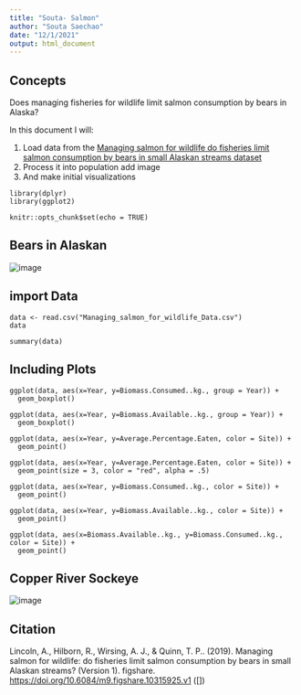 ```yaml
---
title: "Souta- Salmon"
author: "Souta Saechao"
date: "12/1/2021"
output: html_document
---
```


## Concepts

Does managing fisheries for wildlife limit salmon consumption by bears in Alaska?

In this document I will:

1. Load data from the [Managing salmon for wildlife do fisheries limit salmon consumption by bears in small Alaskan streams dataset](https://figshare.com/articles/dataset/Managing_salmon_for_wildlife_do_fisheries_limit_salmon_consumption_by_bears_in_small_Alaskan_streams_/10315925)
2. Process it into population add image 
3. And make initial visualizations


```{r, cache=FALSE}
library(dplyr)
library(ggplot2)
```



```{r setup, include=FALSE}
knitr::opts_chunk$set(echo = TRUE)
```

## Bears in Alaskan
![image](https://d3i6fh83elv35t.cloudfront.net/static/2018/11/fat-bears_GettyImages-966223700-1024x683.jpg)

## import Data

```{r cache=TRUE}
data <- read.csv("Managing_salmon_for_wildlife_Data.csv")
data
```

```{r}
summary(data)
```

## Including Plots


```{r}
ggplot(data, aes(x=Year, y=Biomass.Consumed..kg., group = Year)) +
  geom_boxplot()
```


```{r}
ggplot(data, aes(x=Year, y=Biomass.Available..kg., group = Year)) +
  geom_boxplot()
```



```{r}
ggplot(data, aes(x=Year, y=Average.Percentage.Eaten, color = Site)) +
  geom_point()
```


```{r}
ggplot(data, aes(x=Year, y=Average.Percentage.Eaten, color = Site)) +
  geom_point(size = 3, color = "red", alpha = .5)
```




```{r}
ggplot(data, aes(x=Year, y=Biomass.Consumed..kg., color = Site)) +
  geom_point()
```


```{r}
ggplot(data, aes(x=Year, y=Biomass.Available..kg., color = Site)) +
  geom_point()
```

```{r}
ggplot(data, aes(x=Biomass.Available..kg., y=Biomass.Consumed..kg., color = Site)) +
  geom_point()
```

## Copper River Sockeye

![image](https://www.alaskatourjobs.com/wp-content/uploads/2017/06/Copper_River_Salmon_Facts.jpg)

## Citation 

Lincoln, A., Hilborn, R., Wirsing, A. J., & Quinn, T. P.. (2019). Managing salmon for wildlife: do fisheries limit salmon consumption by bears in small Alaskan streams? (Version 1). figshare. https://doi.org/10.6084/m9.figshare.10315925.v1 ([]) 




